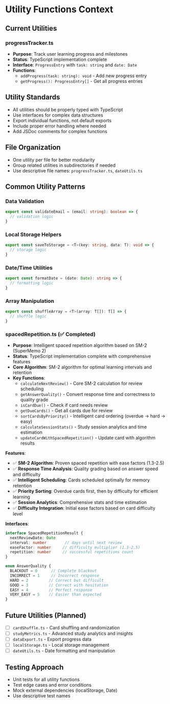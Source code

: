 # Utility Functions Context

## Current Utilities

### progressTracker.ts

- **Purpose**: Track user learning progress and milestones
- **Status**: TypeScript implementation complete
- **Interface**: `ProgressEntry` with `task: string` and `date: Date`
- **Functions**:
  - `addProgress(task: string): void` - Add new progress entry
  - `getProgress(): ProgressEntry[]` - Get all progress entries

## Utility Standards

- All utilities should be properly typed with TypeScript
- Use interfaces for complex data structures
- Export individual functions, not default exports
- Include proper error handling where needed
- Add JSDoc comments for complex functions

## File Organization

- One utility per file for better modularity
- Group related utilities in subdirectories if needed
- Use descriptive file names: `progressTracker.ts`, `dateUtils.ts`

## Common Utility Patterns

### Data Validation

```typescript
export const validateEmail = (email: string): boolean => {
  // validation logic
}
```

### Local Storage Helpers

```typescript
export const saveToStorage = <T>(key: string, data: T): void => {
  // storage logic
}
```

### Date/Time Utilities

```typescript
export const formatDate = (date: Date): string => {
  // formatting logic
}
```

### Array Manipulation

```typescript
export const shuffleArray = <T>(array: T[]): T[] => {
  // shuffle logic
}
```

### spacedRepetition.ts (✅ Completed)

- **Purpose**: Intelligent spaced repetition algorithm based on SM-2 (SuperMemo 2)
- **Status**: TypeScript implementation complete with comprehensive features
- **Core Algorithm**: SM-2 algorithm for optimal learning intervals and retention
- **Key Functions**:
  - `calculateNextReview()` - Core SM-2 calculation for review scheduling
  - `getAnswerQuality()` - Convert response time and correctness to quality grade
  - `isCardDue()` - Check if card needs review
  - `getDueCards()` - Get all cards due for review
  - `sortCardsByPriority()` - Intelligent card ordering (overdue → hard → easy)
  - `calculateSessionStats()` - Study session analytics and time estimation
  - `updateCardWithSpacedRepetition()` - Update card with algorithm results

**Features**:

- ✅ **SM-2 Algorithm**: Proven spaced repetition with ease factors (1.3-2.5)
- ✅ **Response Time Analysis**: Quality grading based on answer speed and difficulty
- ✅ **Intelligent Scheduling**: Cards scheduled optimally for memory retention
- ✅ **Priority Sorting**: Overdue cards first, then by difficulty for efficient learning
- ✅ **Session Analytics**: Comprehensive stats and time estimation
- ✅ **Difficulty Integration**: Initial ease factors based on card difficulty level

**Interfaces**:

```typescript
interface SpacedRepetitionResult {
  nextReviewDate: Date
  interval: number        // days until next review
  easeFactor: number     // difficulty multiplier (1.3-2.5)
  repetition: number     // successful repetitions count
}

enum AnswerQuality {
  BLACKOUT = 0      // Complete blackout
  INCORRECT = 1     // Incorrect response
  HARD = 2         // Correct but difficult
  GOOD = 3         // Correct with hesitation
  EASY = 4         // Perfect response
  VERY_EASY = 5    // Easier than expected
}
```

## Future Utilities (Planned)

- [ ] `cardShuffle.ts` - Card shuffling and randomization
- [ ] `studyMetrics.ts` - Advanced study analytics and insights
- [ ] `dataExport.ts` - Export progress data
- [ ] `localStorage.ts` - Local storage management
- [ ] `dateUtils.ts` - Date formatting and manipulation

## Testing Approach

- Unit tests for all utility functions
- Test edge cases and error conditions
- Mock external dependencies (localStorage, Date)
- Use descriptive test names
